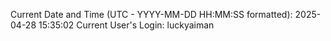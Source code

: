 Current Date and Time (UTC - YYYY-MM-DD HH:MM:SS formatted): 2025-04-28 15:35:02
Current User's Login: luckyaiman

